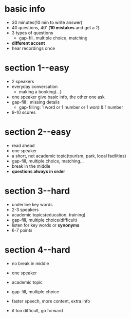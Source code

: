 # basic info
- 30 minutes(10 min to write answer)
- 40 questions, 40' (**10 mistakes** and get a `7`)
- 3 types of questions
	- gap-fill, multiple choice, matching
- **different accent** 
- hear recordings once 

# section 1--easy
- 2 speakers 
- everyday conversation 
	- making a booking(...)
- one speaker give basic info, the other one ask 
- gap-fill : missing details 
	- gap-filling: 1 word or 1 number or 1 word & 1 number
- 9-10 scores 
# section 2--easy
- read ahead 
- one speaker
- a short, not academic topic(tourism, park, local facilities) 
- gap-fill, multiple choice, matching...
- break in the middle
- **questions always in order**

# section 3--hard
- underline key words
- 2-3 speakers
- academic topics(education, training)
- gap-fill, multiple choice(difficult)
- listen for key words or **synonyms**
- 6-7 points

# section 4--hard
- no break in middle
- one speaker
- academic topic
- gap-fill, multiple choice
- faster speech, more content, extra info

- if too difficult, go forward


